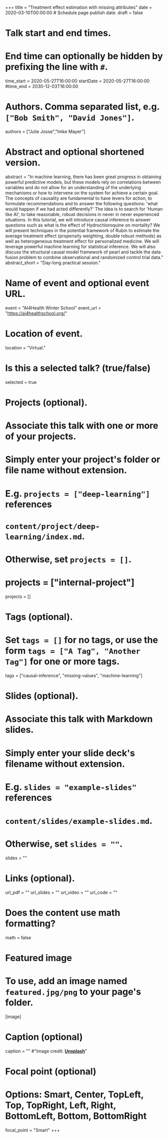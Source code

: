 +++
title = "Treatment effect estimation with missing attributes"
date = 2020-03-10T00:00:00  # Schedule page publish date.
draft = false

# Talk start and end times.
#   End time can optionally be hidden by prefixing the line with `#`.
time_start = 2020-05-27T16:00:00
startDate = 2020-05-27T16:00:00
#time_end = 2030-12-03T16:00:00

# Authors. Comma separated list, e.g. `["Bob Smith", "David Jones"]`.
authors = ["Julie Josse","Imke Mayer"]

# Abstract and optional shortened version.
abstract = "In machine learning, there has been great progress in obtaining powerful predictive models, but these models rely on correlations between variables and do not allow for an understanding of the underlying mechanisms or how to intervene on the system for achieve a certain goal. The concepts of causality are fundamental to have levers for action, to formulate recommendations and to answer the following questions: 'what would happen if we had acted differently?' The idea is to search for 'Human like AI', to take reasonable, robust decisions in never in never experienced situations. In this tutorial, we will introduce causal inference to answer questions such as what is the effect of Hydrochloroquine on mortality? We will present techniques in the potential framework of Rubin to estimate the average treatment effect (propensity weighting, double robust methods) as well as heterogeneous treatment effect for personalized medicine. We will leverage powerful machine learning for statistical inference. We will also discuss the structural causal model framework of pearl and tackle the data fusion problem to combine observational and randomized control trial data."
abstract_short = "Day-long practical session."

# Name of event and optional event URL.
event = "AI4Health Winter School"
event_url = "https://ai4healthschool.org/"

# Location of event.
location = "Virtual."

# Is this a selected talk? (true/false)
selected = true

# Projects (optional).
#   Associate this talk with one or more of your projects.
#   Simply enter your project's folder or file name without extension.
#   E.g. `projects = ["deep-learning"]` references
#   `content/project/deep-learning/index.md`.
#   Otherwise, set `projects = []`.
# projects = ["internal-project"]
projects = []

# Tags (optional).
#   Set `tags = []` for no tags, or use the form `tags = ["A Tag", "Another Tag"]` for one or more tags.
tags = ["causal-inference", "missing-values", "machine-learning"]

# Slides (optional).
#   Associate this talk with Markdown slides.
#   Simply enter your slide deck's filename without extension.
#   E.g. `slides = "example-slides"` references
#   `content/slides/example-slides.md`.
#   Otherwise, set `slides = ""`.
slides = ""

# Links (optional).
url_pdf = ""
url_slides = ""
url_video = ""
url_code = ""

# Does the content use math formatting?
math = false

# Featured image
# To use, add an image named `featured.jpg/png` to your page's folder.
[image]
  # Caption (optional)
  caption = "" #"Image credit: [**Unsplash**](https://unsplash.com/photos/bzdhc5b3Bxs)"

  # Focal point (optional)
  # Options: Smart, Center, TopLeft, Top, TopRight, Left, Right, BottomLeft, Bottom, BottomRight
  focal_point = "Smart"
+++
